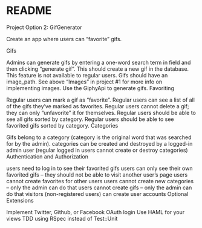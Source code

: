 # README

Project Option 2: GifGenerator

Create an app where users can “favorite” gifs.

Gifs

Admins can generate gifs by entering a one-word search term in field and then clicking “generate gif”. This should create a new gif in the database. This feature is not available to regular users.
Gifs should have an image_path. See above “Images” in project #1 for more info on implementing images.
Use the GiphyApi to generate gifs.
Favoriting

Regular users can mark a gif as “favorite”.
Regular users can see a list of all of the gifs they’ve marked as favorites.
Regular users cannot delete a gif; they can only “unfavorite” it for themselves.
Regular users should be able to see all gifs sorted by category.
Regular users should be able to see favorited gifs sorted by category.
Categories

Gifs belong to a category (category is the original word that was searched for by the admin).
categories can be created and destroyed by a logged-in admin user (regular logged in users cannot create or destroy categories)
Authentication and Authorization

users need to log in to see their favorited gifs
users can only see their own favorited gifs – they should not be able to visit another user’s page
users cannot create favorites for other users
users cannot create new categories – only the admin can do that
users cannot create gifs – only the admin can do that
visitors (non-registered users) can create user accounts
Optional Extensions

Implement Twitter, Github, or Facebook OAuth login
Use HAML for your views
TDD using RSpec instead of Test::Unit
